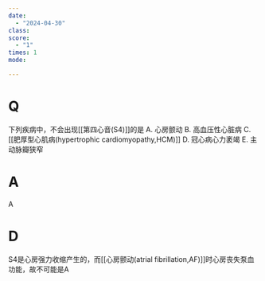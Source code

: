 ```yaml
---
date:
  - "2024-04-30"
class: 
score:
  - "1"
times: 1
mode:

---
```



# Q
下列疾病中，不会出现[[第四心音(S4)]]的是
A. 心房颤动
B. 高血压性心脏病
C. [[肥厚型心肌病(hypertrophic cardiomyopathy,HCM)]]
D. 冠心病心力袤竭 
E. 主动脉瓣狭窄

# A

A



# D
S4是心房强力收缩产生的，而[[心房颤动(atrial fibrillation,AF)]]时心房丧失泵血功能，故不可能是A
